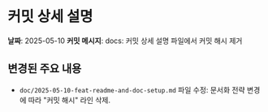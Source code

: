 # 커밋 상세 설명

**날짜**: 2025-05-10
**커밋 메시지**: docs: 커밋 상세 설명 파일에서 커밋 해시 제거

## 변경된 주요 내용

-   `doc/2025-05-10-feat-readme-and-doc-setup.md` 파일 수정: 문서화 전략 변경에 따라 "커밋 해시" 라인 삭제.
